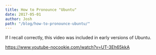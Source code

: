 ```yaml
---
title: How to Pronounce "Ubuntu"
date: 2017-05-01
author: Josh
path: "/blog/how-to-pronounce-ubuntu/"
---
```


If I recall correctly, this video was included in early versions of Ubuntu.

https://www.youtube-nocookie.com/watch?v=UT-3Eh65kkA
